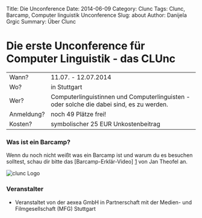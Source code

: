 Title: Die Unconference
Date: 2014-06-09
Category: Clunc
Tags: Clunc, Barcamp, Computer linguistik Unconference
Slug: about
Author: Danijela Grgic
Summary: Über Clunc


# Die erste Unconference für Computer Linguistik - das CLUnc

<table>
    <tr>
        <td>Wann?</td>
        <td>11.07. - 12.07.2014</td>
    </tr>
        <tr>
        <td>Wo?</td>
        <td>in Stuttgart</td>
    </tr>
        <tr>
        <td>Wer?</td>
        <td>Computerlinguistinnen und Computerlinguisten - oder solche die dabei sind, es zu werden.</td>
    </tr>
        <tr>
        <td>Anmeldung?</td>
        <td>noch 49 Plätze frei!</td>
    </tr>
        <tr>
        <td>Kosten?</td>
        <td>symbolischer 25 EUR Unkostenbeitrag</td>
    </tr>
</table>




### Was ist ein Barcamp?
Wenn du noch nicht weißt was ein Barcamp ist und warum du es besuchen solltest, schau dir bitte das [Barcamp-Erklär-Video] [1] von Jan Theofel an.

[1]: https://www.youtube.com/watch?v=q6UenIRb0Yk


![clunc Logo](https://s3-eu-west-1.amazonaws.com/uploads-eu.hipchat.com/81297/586215/087RZFJMRzWSen7/clunc%20logo%20claim.png)



### Veranstalter
* Veranstaltet von der aexea GmbH in Partnerschaft mit der Medien- und Filmgesellschaft (MFG) Stuttgart

